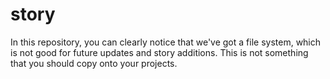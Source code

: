 # story
In this repository, you can clearly notice that we've got a file system, which is not good for future updates and story additions. This is not something that you should copy onto your projects.